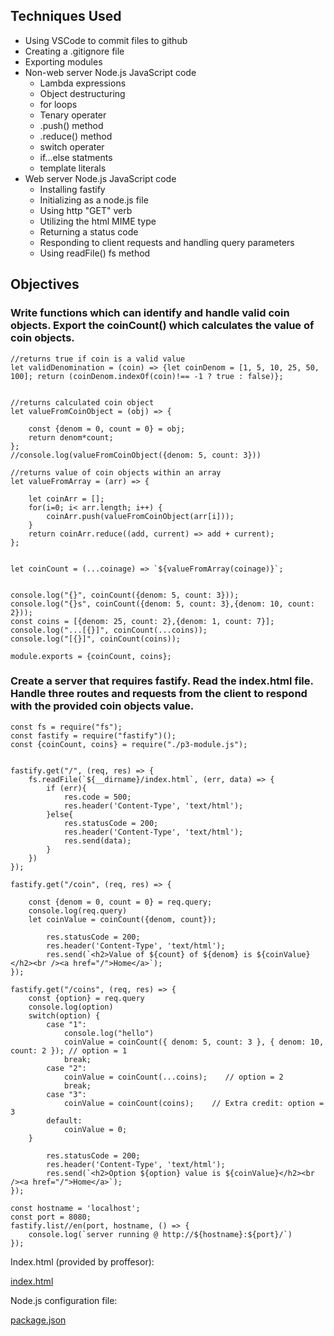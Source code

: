 ## Techniques Used 

- Using VSCode to commit files to github 
- Creating a .gitignore file
- Exporting modules
- Non-web server Node.js JavaScript code
    - Lambda expressions
    - Object destructuring
    - for loops
    - Tenary operater
    - .push() method 
    - .reduce() method
    - switch operater
    - if...else statments
    - template literals
- Web server Node.js JavaScript code
  - Installing fastify
  - Initializing as a node.js file
  - Using http "GET" verb
  - Utilizing the html MIME type
  - Returning a status code
  - Responding to client requests and handling query parameters
  - Using readFile() fs method

## Objectives


### Write functions which can identify and handle valid coin objects. Export the coinCount() which calculates the value of coin objects.

```
//returns true if coin is a valid value
let validDenomination = (coin) => {let coinDenom = [1, 5, 10, 25, 50, 100]; return (coinDenom.indexOf(coin)!== -1 ? true : false)};


//returns calculated coin object
let valueFromCoinObject = (obj) => {
     
    const {denom = 0, count = 0} = obj;
    return denom*count;
};
//console.log(valueFromCoinObject({denom: 5, count: 3}))

//returns value of coin objects within an array
let valueFromArray = (arr) => {
   
    let coinArr = [];
    for(i=0; i< arr.length; i++) {
        coinArr.push(valueFromCoinObject(arr[i]));
    }
    return coinArr.reduce((add, current) => add + current);
};


let coinCount = (...coinage) => `${valueFromArray(coinage)}`;


console.log("{}", coinCount({denom: 5, count: 3}));
console.log("{}s", coinCount({denom: 5, count: 3},{denom: 10, count: 2}));
const coins = [{denom: 25, count: 2},{denom: 1, count: 7}];
console.log("...[{}]", coinCount(...coins));
console.log("[{}]", coinCount(coins));

module.exports = {coinCount, coins};
```


### Create a server that requires fastify. Read the index.html file. Handle three routes and requests from the client to respond with the provided coin objects value.  

```
const fs = require("fs");
const fastify = require("fastify")();
const {coinCount, coins} = require("./p3-module.js");


fastify.get("/", (req, res) => {
    fs.readFile(`${__dirname}/index.html`, (err, data) => {
        if (err){
            res.code = 500;
            res.header('Content-Type', 'text/html');
        }else{
            res.statusCode = 200;
            res.header('Content-Type', 'text/html');
            res.send(data);
        }
    })
});

fastify.get("/coin", (req, res) => {
    
    const {denom = 0, count = 0} = req.query;
    console.log(req.query)
    let coinValue = coinCount({denom, count});

        res.statusCode = 200;
        res.header('Content-Type', 'text/html');
        res.send(`<h2>Value of ${count} of ${denom} is ${coinValue}</h2><br /><a href="/">Home</a>`);
});

fastify.get("/coins", (req, res) => {
    const {option} = req.query
    console.log(option)
    switch(option) {
        case "1":
            console.log("hello")
            coinValue = coinCount({ denom: 5, count: 3 }, { denom: 10, count: 2 }); // option = 1
            break;
        case "2":
            coinValue = coinCount(...coins);    // option = 2
            break;
        case "3":
            coinValue = coinCount(coins);    // Extra credit: option = 3
        default:
            coinValue = 0;
    }

        res.statusCode = 200;
        res.header('Content-Type', 'text/html');
        res.send(`<h2>Option ${option} value is ${coinValue}</h2><br /><a href="/">Home</a>`);
});

const hostname = 'localhost';
const port = 8080;
fastify.list//en(port, hostname, () => {
    console.log(`server running @ http://${hostname}:${port}/`)
});

```
Index.html (provided by proffesor):

[index.html](https://github.com/lizz02/cit281-p3/blob/main/index.html)

Node.js configuration file:

[package.json](https://github.com/lizz02/cit281-p3/blob/main/package.json)
